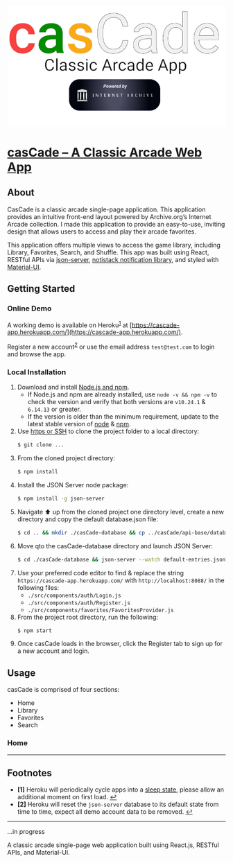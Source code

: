 
![casCade Logo with Internet Arcade citation](./src/assets/documentation/casCade-Logo-sc.png)
# [casCade &#8211; A Classic Arcade Web App](https://cascade-app.herokuapp.com/)

## About

CasCade is a classic arcade single-page application. This application provides an intuitive front-end layout powered by Archive.org’s Internet Arcade collection. I made this application to provide an easy-to-use, inviting design that allows users to access and play their arcade favorites. 

This application offers multiple views to access the game library, including Library, Favorites, Search, and Shuffle. This app was built using React, RESTful APIs via [json-server](https://github.com/typicode/json-server), [notistack notification library](https://github.com/iamhosseindhv/notistack), and styled with [Material-UI](https://github.com/mui-org/material-ui).

## Getting Started

### Online Demo

A working demo is available on Heroku<sup id="a1">[1](#f1)</sup> at [https://cascade-app.herokuapp.com/](https://cascade-app.herokuapp.com/).

Register a new account<sup id="a2">[2](#f2)</sup> or use the email address `test@test.com` to login and browse the app.

### Local Installation

1.  Download and install [Node.js and npm](https://docs.npmjs.com/downloading-and-installing-node-js-and-npm).
    - If Node.js and npm are already installed, use `node -v && npm -v` to check the version and verify that both versions are `v10.24.1` & `6.14.13` or greater.
    - If the version is older than the minimum requirement, update to the latest stable version of [node](https://docs.npmjs.com/try-the-latest-stable-version-of-node) & [npm](https://docs.npmjs.com/try-the-latest-stable-version-of-npm).
2. Use [https or SSH](https://docs.github.com/en/github/authenticating-to-github/keeping-your-account-and-data-secure/about-authentication-to-github#authenticating-with-the-command-line) to clone the project folder to a local directory:
    ```Bash
    $ git clone ...
    ```
3. From the cloned project directory:
    ```Bash
    $ npm install
    ```
4. Install the JSON Server node package:
    ```Bash
    $ npm install -g json-server
    ```
5. Navigate ⬆ up from the cloned project one directory level, create a new directory and copy the default database.json file:
    ```Bash
    $ cd .. && mkdir ./casCade-database && cp ../casCade/api-base/database.json ./casCade-database
    ```
6. Move qto the casCade-database directory and launch JSON Server:
    ```Bash
    $ cd ./casCade-database && json-server --watch default-entries.json --port 8088
    ```
7.  Use your preferred code editor to find & replace the string `https://cascade-app.herokuapp.com/` with `http://localhost:8088/` in the following files:
    - `./src/components/auth/Login.js`
    - `./src/components/auth/Register.js`
    - `./src/components/favorites/FavoritesProvider.js`
8. From the project root directory, run the following:
    ```Bash
    $ npm start
    ```
9. Once casCade loads in the browser, click the Register tab to sign up for a new account and login.

## Usage

casCade is comprised of four sections:
- Home
- Library
- Favorites
- Search

### Home

---

## Footnotes
- <b id="f1">[1]</b> Heroku will periodically cycle apps into a [sleep state](https://blog.heroku.com/app_sleeping_on_heroku), please allow an additional moment on first load.  [↩](#a1)
- <b id="f2">[2]</b> Heroku will reset the `json-server` database to its default state from time to time, expect all demo account data to be removed.  [↩](#a2)

---
...in progress


A classic arcade single-page web application built using React.js, RESTful APIs, and Material-UI.